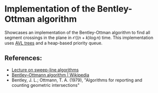 # Implementation of the Bentley-Ottman algorithm

Showcases an implementation of the Bentley-Ottman algorithm to find all segment crossings in the plane in $\mathcal{O}((n+k) \log n)$ time. This implementation uses [AVL trees](https://en.wikipedia.org/wiki/AVL_tree) and a heap-based priority queue.

## References:
- [Lecture on sweep-line algorithms](https://www.youtube.com/watch?v=qkhUNzCGDt0)
- [Bentley–Ottmann algorithm | Wikipedia](https://en.wikipedia.org/wiki/Bentley%E2%80%93Ottmann_algorithm)
- Bentley, J. L.; Ottmann, T. A. (1979), "Algorithms for reporting and counting geometric intersections"